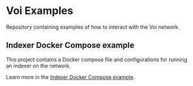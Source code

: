 # Voi Examples

Repository containing examples of how to interact with the Voi network.

## Indexer Docker Compose example

This project contains a Docker compose file and configurations for running an indexer on the network.

Learn more in the [Indexer Docker Compose example](indexer/indexer_docker_compose.md).